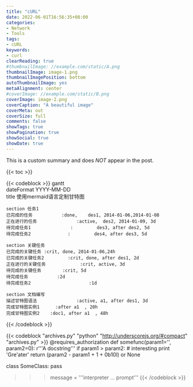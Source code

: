 ```yaml
---
title: "cURL"
date: 2022-06-01T16:56:35+08:00
categories:
- Network
- Tools
tags:
- cURL
keywords:
- curl
clearReading: true
#thumbnailImage: //example.com/static/A.png
thumbnailImage: image-1.png
thumbnailImagePosition: bottom
autoThumbnailImage: yes
metaAlignment: center
#coverImage: //example.com/static/B.png
coverImage: image-2.png
coverCaption: "A beautiful image"
coverMeta: out
coverSize: full
comments: false
showTags: true
showPagination: true
showSocial: true
showDate: true
---
```


This is a custom summary and does *NOT* appear in the post.
<!--more-->

{{< toc >}}

{{< codeblock >}}
gantt         
    dateFormat  YYYY-MM-DD   
    title 使用mermaid语言定制甘特图

    section 任务1
    已完成的任务           :done,    des1, 2014-01-06,2014-01-08
    正在进行的任务               :active,  des2, 2014-01-09, 3d
    待完成任务1               :         des3, after des2, 5d
    待完成任务2              :         des4, after des3, 5d

    section 关键任务
    已完成的关键任务 :crit, done, 2014-01-06,24h
    已完成的关键任务2         :crit, done, after des1, 2d
    正在进行的关键任务             :crit, active, 3d
    待完成的关键任务        :crit, 5d
    待完成任务           :2d
    待完成任务2                      :1d

    section 文档编写
    描述甘特图语法               :active, a1, after des1, 3d
    完成甘特图实例1      :after a1  , 20h
    完成甘特图实例2    :doc1, after a1  , 48h
{{< /codeblock >}}

{{< codeblock "archives.py" "python" "http://underscorejs.org/#compact" "archives.py" >}}
@requires_authorization
def somefunc(param1='', param2=0):
    r'''A docstring'''
    if param1 > param2: # interesting
        print 'Gre\'ater'
    return (param2 - param1 + 1 + 0b10l) or None

class SomeClass:
    pass

>>> message = '''interpreter
... prompt'''
{{< /codeblock >}}


